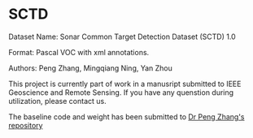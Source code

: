 # SCTD
Dataset Name: Sonar Common Target Detection Dataset (SCTD) 1.0

Format: Pascal VOC with xml annotations.

Authors: Peng Zhang, Mingqiang Ning, Yan Zhou

This project is currently part of work in a manusript submitted to IEEE Geoscience and Remote Sensing. If you have any quenstion during utilization, please contact us.

The baseline code and weight has been submitted to [Dr Peng Zhang's repository](https://github.com/automlresearch/autodetector)
